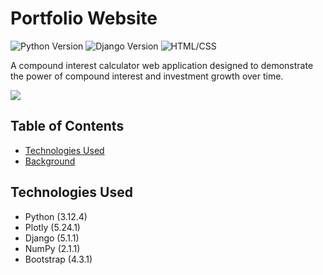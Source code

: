 # Portfolio Website

![Python Version](https://img.shields.io/badge/Python-3.12.4-3670A0.svg)
![Django Version](https://img.shields.io/badge/Django-5.1.1-092e20.svg)
![HTML/CSS](https://img.shields.io/badge/HTML/CSS-61dafb.svg)

A compound interest calculator web application designed to demonstrate the power of compound interest and investment growth over time.

<a href="https://compoundinterestvisualizer.com" target="_blank"><img src="https://img.shields.io/badge/Website-6da360?style=for-the-badge&logo=Django"></a>

## Table of Contents
- [Technologies Used](#technologies-used)
- [Background](#background)


## Technologies Used<a name="technologies-used"></a>
- Python (3.12.4)
- Plotly (5.24.1)
- Django (5.1.1)
- NumPy (2.1.1)
- Bootstrap (4.3.1)

